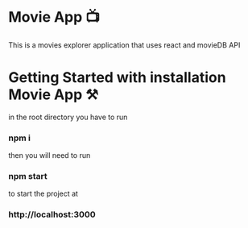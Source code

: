 # Movie App 📺

This is a movies explorer application that uses react and movieDB API

# Getting Started with installation Movie App ⚒️

in the root directory you have to run

### npm i

then you will need to run
### npm start

to start the project at 
### http://localhost:3000 

